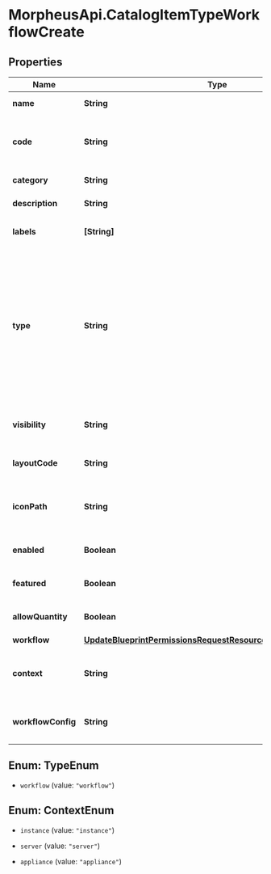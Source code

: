 # MorpheusApi.CatalogItemTypeWorkflowCreate

## Properties

Name | Type | Description | Notes
------------ | ------------- | ------------- | -------------
**name** | **String** | Catalog Item Type name | [optional] 
**code** | **String** | Useful shortcode for provisioning naming schemes and export reference. | [optional] 
**category** | **String** | Catalog Item Type category | [optional] 
**description** | **String** | Catalog Item Type description | [optional] 
**labels** | **[String]** | Array of label strings, can be used for filtering. | [optional] 
**type** | **String** | Type, &#x60;instance&#x60;, &#x60;blueprint&#x60; or &#x60;workflow&#x60;. This determines whether an Instance or App will be provisioned. Instance types require a config and blueprint requires a blueprint and appSpec, while workflow types requires a workflow and context. | [optional] 
**visibility** | **String** | Visibility - Set to public to allow all tenants | [optional] [default to &#39;private&#39;]
**layoutCode** | **String** | Identifier primarily used for Plugin Catalog Item Types | [optional] 
**iconPath** | **String** | Icon Path, relative location of an icon image, eg. /assets/containers-png/nginx.png. | [optional] 
**enabled** | **Boolean** | Can be used to enable / disable the catalog item type. | [optional] [default to true]
**featured** | **Boolean** | Can be used to feature the catalog item type. | [optional] [default to false]
**allowQuantity** | **Boolean** | Can users order more than one of this item at a time. | [optional] [default to false]
**workflow** | [**UpdateBlueprintPermissionsRequestResourcePermissionSitesInner**](UpdateBlueprintPermissionsRequestResourcePermissionSitesInner.md) |  | 
**context** | **String** | Context for running the workflow, determines if a target resource must be selected. | [optional] 
**workflowConfig** | **String** | Configuration object that contains settings for the workflow. | [optional] 



## Enum: TypeEnum


* `workflow` (value: `"workflow"`)





## Enum: ContextEnum


* `instance` (value: `"instance"`)

* `server` (value: `"server"`)

* `appliance` (value: `"appliance"`)





